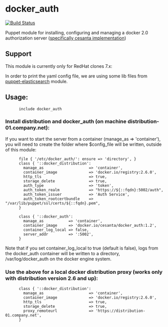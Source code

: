 # docker_auth #

[![Build Status](https://travis-ci.org/cristifalcas/puppet-docker_auth.png?branch=master)](https://travis-ci.org/cristifalcas/puppet-docker_auth)

Puppet module for installing, configuring and managing a docker 2.0 authorization server
([specifically cesanta implementation](https://github.com/cesanta/docker_auth))

## Support

This module is currently only for RedHat clones 7.x:

In order to print the yaml config file, we are using
some lib files from [puppet-elasticsearch](https://github.com/elastic/puppet-elasticsearch) module.


## Usage:

          include docker_auth


### Install distribution and docker_auth (on machine distribution-01.company.net):

If you want to start the server from a container (manage_as => 'container'), you will need to create
the folder where $config_file will be written, outside of this module:

		  file { '/etc/docker_auth/': ensure => 'directory', }
		  class { '::docker_distribution':
		    manage_as                    => 'container',
		    container_image              => 'docker.io/registry:2.6.0',
		    http_tls                     => true,
		    storage_delete               => true,
		    auth_type                    => 'token',
		    auth_token_realm             => "https://${::fqdn}:5002/auth",
		    auth_token_issuer            => 'Auth Service',
		    auth_token_rootcertbundle    => "/var/lib/puppet/ssl/certs/${::fqdn}.pem",
		  }

		  class { '::docker_auth':
		    manage_as           => 'container',
		    container_image     => 'docker.io/cesanta/docker_auth:1.2',
		    container_log_local => false,
		    server_addr         => ':5002',
		  }

Note that if you set container_log_local to true (default is false), logs from the docker_auth container will be written to a directory, /var/log/docker_auth on the docker engine system.

### Use the above for a local docker distribution proxy (works only with distribution version 2.6 and up):

		  class { '::docker_distribution':
		    manage_as                    => 'container',
		    container_image              => 'docker.io/registry:2.6.0',
		    http_tls                     => true,
		    storage_delete               => true,
		    proxy_remoteurl              => 'https://distribution-01.company.net',
		  }
